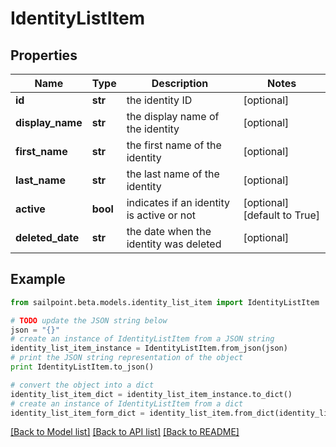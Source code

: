 # IdentityListItem


## Properties
Name | Type | Description | Notes
------------ | ------------- | ------------- | -------------
**id** | **str** | the identity ID | [optional] 
**display_name** | **str** | the display name of the identity | [optional] 
**first_name** | **str** | the first name of the identity | [optional] 
**last_name** | **str** | the last name of the identity | [optional] 
**active** | **bool** | indicates if an identity is active or not | [optional] [default to True]
**deleted_date** | **str** | the date when the identity was deleted | [optional] 

## Example

```python
from sailpoint.beta.models.identity_list_item import IdentityListItem

# TODO update the JSON string below
json = "{}"
# create an instance of IdentityListItem from a JSON string
identity_list_item_instance = IdentityListItem.from_json(json)
# print the JSON string representation of the object
print IdentityListItem.to_json()

# convert the object into a dict
identity_list_item_dict = identity_list_item_instance.to_dict()
# create an instance of IdentityListItem from a dict
identity_list_item_form_dict = identity_list_item.from_dict(identity_list_item_dict)
```
[[Back to Model list]](../README.md#documentation-for-models) [[Back to API list]](../README.md#documentation-for-api-endpoints) [[Back to README]](../README.md)


